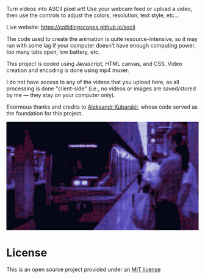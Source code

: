 Turn videos into ASCII pixel art! Use your webcam feed or upload a video, then use the controls to adjust the colors, resolution, text style, etc...

Live website: https://collidingscopes.github.io/ascii

The code used to create the animation is quite resource-intensive, so it may run with some lag if your computer doesn't have enough computing power, too many tabs open, low battery, etc.

This project is coded using Javascript, HTML canvas, and CSS. Video creation and encoding is done using mp4 muxer.

I do not have access to any of the videos that you upload here, as all processing is done "client-side" (i.e., no videos or images are saved/stored by me — they stay on your computer only).

Enormous thanks and credits to <a href="https://medium.com/@sasha.kub95/webcam-stream-to-ascii-art-with-javascript-2a2f9a39befb" target="_blank" rel="noopener">Aleksandr Kubarskii</a>, whose code served as the foundation for this project.

<img src="/assets/metro.png">

License
=======
This is an open source project provided under an <a href="https://opensource.org/license/MIT">MIT license</a>